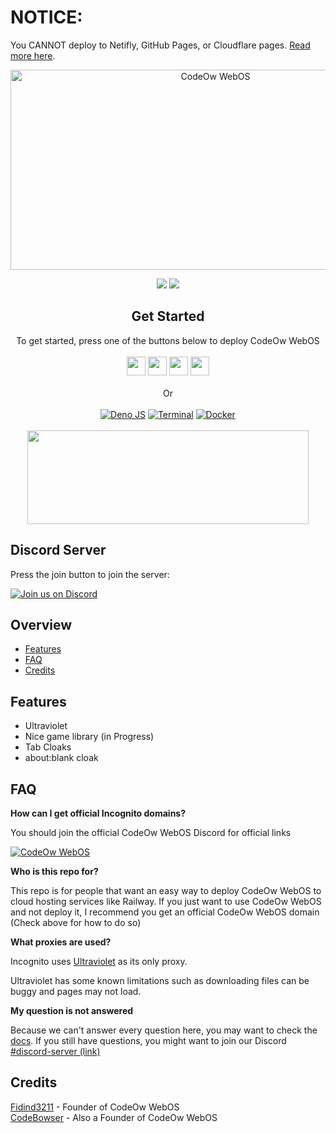 # NOTICE:

You CANNOT deploy to Netifly, GitHub Pages, or Cloudflare pages. [Read more here](https://amethystnetwork-dev.github.io/docs/static-hosts).

<!--
                                _     _                     _       _   _          _                               _    
     /\                        | |   | |                   | |     | \ | |        | |                             | |   
    /  \     _ __ ___     ___  | |_  | |__    _   _   ___  | |_    |  \| |   ___  | |_  __      __   ___    _ __  | | __
   / /\ \   | '_ ` _ \   / _ \ | __| | '_ \  | | | | / __| | __|   | . ` |  / _ \ | __| \ \ /\ / /  / _ \  | '__| | |/ /
  / ____ \  | | | | | | |  __/ | |_  | | | | | |_| | \__ \ | |_    | |\  | |  __/ | |_   \ V  V /  | (_) | | |    |   < 
 /_/    \_\ |_| |_| |_|  \___|  \__| |_| |_|  \__, | |___/  \__|   |_| \_|  \___|  \__|   \_/\_/    \___/  |_|    |_|\_\
                                               __/ |                                                                    
                                              |___/                                                                     
-->
<!-- The font is called Big, if you are wondering -->
<div align="center">
         
<img src="https://socialify.git.ci/fidind3211/Incognito/image?description=1&descriptionEditable=Access%20the%20world%20wide%20web&font=Inter&forks=1&issues=1&logo=https%3A%2F%2Fraw.githubusercontent.com%2Ffidind3211%2FCodeOw-WebOS%2Fmain%2Fstatic%2Findex.svg&name=1&owner=1&pattern=Solid&stargazers=1&theme=Light" alt="CodeOw WebOS" width="640" height="320" />

<a href="" alt="Made with NodeJS"><img src="https://img.shields.io/badge/Made%20with-Node.JS-6DA55F?style=for-the-badge&logo=node.js&logoColor=white"></a> 
<a href="https://github.com/fidind3211/codeow-webos/graphs/contributors/" alt=""><img src="https://img.shields.io/github/contributors/fidind3211/CodeOw-WebOS?style=for-the-badge"></a>

</div>

<div align="center">
    <h2>Get Started</h2>
    <a>To get started, press one of the buttons below to deploy CodeOw WebOS</a>
    <br>
    <br>
    <a href="https://render.com/deploy?repo=https://github.com/fidind3211/CodeOw-WebOS"><img height="30px" src="https://img.shields.io/badge/render-4f65f1.svg?style=for-the-badge&logo=render&logoColor=46e3b7"></img></a>
    <a href="https://amethystnetwork-dev.github.io/utils/deploy/heroku?repo=Incognito"><img height="30px" src="https://img.shields.io/badge/heroku-%23430098.svg?style=for-the-badge&logo=heroku&logoColor=white"></img></a>
    <a href="https://amethystnetwork-dev.github.io/docs/about-replit?repo=Incognito"><img height="30px" src="https://amethystnetwork-dev.github.io/assets/replit.svg"><img></a>
    <a href="https://railway.app/new/template/TNmjSs?referralCode=8zUUBB"><img height="30px" src="https://img.shields.io/badge/Railway-%234f0599.svg?style=for-the-badge&logo=railway&logoColor=white"></img></a>
    <br>
    <br>
    <a>Or</a>
    <br>
    <br>
    <a href="https://amethystnetwork-dev.github.io/docs/projects/incognito/manual-deployment/#terminal-with-deno"><img src="https://img.shields.io/badge/deno%20js-000000?style=for-the-badge&logo=deno&logoColor=white" alt="Deno JS"></img></a>
    <a href="https://amethystnetwork-dev.github.io/docs/projects/incognito/manual-deployment/#terminal-with-nodejs"><img src="https://img.shields.io/badge/terminal-%23121011.svg?style=for-the-badge&logo=gnu-bash&logoColor=white" alt="Terminal"></img></a>
    <a href="https://amethystnetwork-dev.github.io/docs/projects/incognito/manual-deployment/#docker-with-nodejs"><img src="https://img.shields.io/badge/docker-%230db7ed.svg?style=for-the-badge&logo=docker&logoColor=white" alt="Docker"></img></a>
    <br>
    <br>
    <a href="https://alienhub.xyz/?utm_source=incog_gh&utm_medium=amethystnetwork">
      <img src="https://alienhub.xyz/alien1.gif" width="450" height="150"></img>
    </a>
</div>

## Discord Server

Press the join button to join the server:

[![Join us on Discord](https://invidget.switchblade.xyz/mqmDtMpabv?theme=light)](https://discord.gg/mqmDtMpabv)

## Overview

- [Features](#features)
- [FAQ](#faq)
- [Credits](#credits)


## Features

- Ultraviolet
- Nice game library (in Progress)
- Tab Cloaks
- about:blank cloak

## FAQ

**How can I get official Incognito domains?**

You should join the official CodeOw WebOS Discord for official links

[![CodeOw WebOS](https://invidget.switchblade.xyz/mqmDtMpabv?theme=light)](https://discord.gg/mqmDtMpabv)

**Who is this repo for?**

This repo is for people that want an easy way to deploy CodeOw WebOS to cloud hosting services like Railway. If you just want to use CodeOw WebOS and not deploy it, I recommend you get an official CodeOw WebOS domain (Check above for how to do so)

**What proxies are used?**

Incognito uses [Ultraviolet](https://github.com/titaniumnetwork-dev/Ultraviolet) as its only proxy.

Ultraviolet has some known limitations such as downloading files can be buggy and pages may not load.

**My question is not answered**

Because we can't answer every question here, you may want to check the [docs](https://fidind3211.github.io/docs/category/incognito). If you still have questions, you might want to join our Discord [#discord-server (link)](#discord-server)

## Credits

[Fidind3211](https://github.com/fidind3211) - Founder of CodeOw WebOS 
<br/>
[CodeBowser](https://github.com/joetheshmoe) - Also a Founder of CodeOw WebOS
